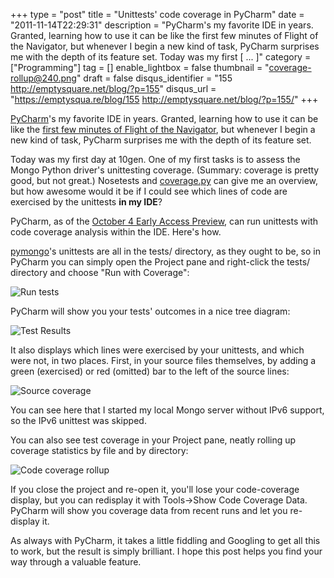 +++
type = "post"
title = "Unittests' code coverage in PyCharm"
date = "2011-11-14T22:29:31"
description = "PyCharm's my favorite IDE in years. Granted, learning how to use it can be like the first few minutes of Flight of the Navigator, but whenever I begin a new kind of task, PyCharm surprises me with the depth of its feature set. Today was my first [ ... ]"
category = ["Programming"]
tag = []
enable_lightbox = false
thumbnail = "coverage-rollup@240.png"
draft = false
disqus_identifier = "155 http://emptysquare.net/blog/?p=155"
disqus_url = "https://emptysqua.re/blog/155 http://emptysquare.net/blog/?p=155/"
+++

<p><a href="http://www.jetbrains.com/pycharm/">PyCharm</a>'s my favorite IDE in years.
Granted, learning how to use it can be like the <a href="http://www.youtube.com/watch?v=wyXAVTf1Rsc">first few minutes of
Flight of the Navigator</a>,
but whenever I begin a new kind of task, PyCharm surprises me with the
depth of its feature set.</p>
<p>Today was my first day at 10gen. One of my first tasks is to assess the
Mongo Python driver's unittesting coverage. (Summary: coverage is pretty
good, but not great.) Nosetests and
<a href="http://nedbatchelder.com/code/coverage/">coverage.py</a> can give me an
overview, but how awesome would it be if I could see which lines of code
are exercised by the unittests <strong>in my IDE</strong>?</p>
<p>PyCharm, as of the <a href="http://blog.jetbrains.com/pycharm/2011/10/new-pycharm-2-0-eap-build-cython-coffeescript-code-coverage/">October 4 Early Access
Preview</a>,
can run unittests with code coverage analysis within the IDE. Here's
how.</p>
<p><a href="https://github.com/mongodb/mongo-python-driver/">pymongo</a>'s unittests
are all in the tests/ directory, as they ought to be, so in PyCharm you
can simply open the Project pane and right-click the tests/ directory
and choose "Run with Coverage":</p>
<p><img style="display:block; margin-left:auto; margin-right:auto;" src="run-tests.png" title="Run tests" /></p>
<p>PyCharm will show you your tests' outcomes in a nice tree diagram:</p>
<p><img style="display:block; margin-left:auto; margin-right:auto;" src="test-results.png" title="Test Results" /></p>
<p>It also displays which lines were exercised by your unittests, and which
were not, in two places. First, in your source files themselves, by
adding a green (exercised) or red (omitted) bar to the left of the
source lines:</p>
<p><img style="display:block; margin-left:auto; margin-right:auto;" src="source-coverage.png" title="Source coverage" /></p>
<p>You can see here that I started my local Mongo server without IPv6
support, so the IPv6 unittest was skipped.</p>
<p>You can also see test coverage in your Project pane, neatly rolling up
coverage statistics by file and by directory:</p>
<p><img style="display:block; margin-left:auto; margin-right:auto;" src="coverage-rollup.png" title="Code coverage rollup" /></p>
<p>If you close the project and re-open it, you'll lose your code-coverage
display, but you can redisplay it with Tools->Show Code Coverage Data.
PyCharm will show you coverage data from recent runs and let you
re-display it.</p>
<p>As always with PyCharm, it takes a little fiddling and Googling to get
all this to work, but the result is simply brilliant. I hope this post
helps you find your way through a valuable feature.</p>

